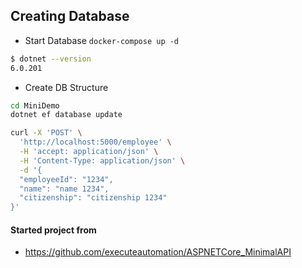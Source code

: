 
## Creating Database
* Start Database
`docker-compose up -d`

```bash
$ dotnet --version
6.0.201
```

* Create DB Structure
```bash
cd MiniDemo
dotnet ef database update
```

```bash
curl -X 'POST' \
  'http://localhost:5000/employee' \
  -H 'accept: application/json' \
  -H 'Content-Type: application/json' \
  -d '{
  "employeeId": "1234",
  "name": "name 1234",
  "citizenship": "citizenship 1234"
}'
```

#### Started project from
* https://github.com/executeautomation/ASPNETCore_MinimalAPI